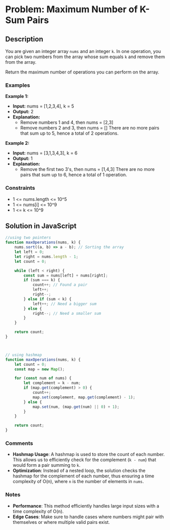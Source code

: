 
# Problem: Maximum Number of K-Sum Pairs

## Description
You are given an integer array `nums` and an integer `k`. In one operation, you can pick two numbers from the array whose sum equals `k` and remove them from the array.

Return the maximum number of operations you can perform on the array.

### Examples

**Example 1:**
- **Input:** nums = [1,2,3,4], k = 5
- **Output:** 2
- **Explanation:** 
  - Remove numbers 1 and 4, then nums = [2,3]
  - Remove numbers 2 and 3, then nums = []
  There are no more pairs that sum up to 5, hence a total of 2 operations.

**Example 2:**
- **Input:** nums = [3,1,3,4,3], k = 6
- **Output:** 1
- **Explanation:** 
  - Remove the first two 3's, then nums = [1,4,3]
  There are no more pairs that sum up to 6, hence a total of 1 operation.

### Constraints
- 1 <= nums.length <= 10^5
- 1 <= nums[i] <= 10^9
- 1 <= k <= 10^9

## Solution in JavaScript

```javascript
//using two pointers
function maxOperations(nums, k) {
    nums.sort((a, b) => a - b); // Sorting the array
    let left = 0;
    let right = nums.length - 1;
    let count = 0;

    while (left < right) {
        const sum = nums[left] + nums[right];
        if (sum === k) {
            count++; // Found a pair
            left++;
            right--;
        } else if (sum < k) {
            left++; // Need a bigger sum
        } else {
            right--; // Need a smaller sum
        }
    }

    return count;
}



// using hashmap
function maxOperations(nums, k) {
    let count = 0;
    const map = new Map();

    for (const num of nums) {
        let complement = k - num;
        if (map.get(complement) > 0) {
            count++;
            map.set(complement, map.get(complement) - 1);
        } else {
            map.set(num, (map.get(num) || 0) + 1);
        }
    }

    return count;
}
```

### Comments
- **Hashmap Usage**: A hashmap is used to store the count of each number. This allows us to efficiently check for the complement (`k - num`) that would form a pair summing to `k`.
- **Optimization**: Instead of a nested loop, the solution checks the hashmap for the complement of each number, thus ensuring a time complexity of O(n), where `n` is the number of elements in `nums`.

### Notes
- **Performance**: This method efficiently handles large input sizes with a time complexity of O(n).
- **Edge Cases**: Make sure to handle cases where numbers might pair with themselves or where multiple valid pairs exist.
